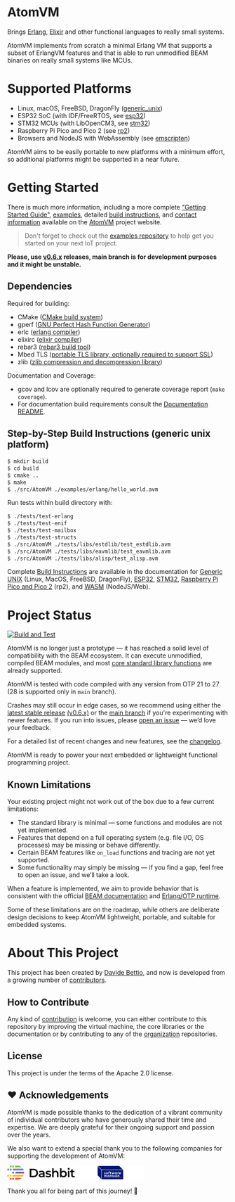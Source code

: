 <!---
  Copyright 2017-2025 Davide Bettio <davide@uninstall.it>

  SPDX-License-Identifier: Apache-2.0 OR LGPL-2.1-or-later
-->

AtomVM
===========

Brings [Erlang](https://www.erlang.org/), [Elixir](https://elixir-lang.org/) and other functional
languages to really small systems.

AtomVM implements from scratch a minimal Erlang VM that supports a subset of ErlangVM features and that is able to run unmodified BEAM binaries on really small systems like MCUs.

Supported Platforms
===================

* Linux, macOS, FreeBSD, DragonFly ([generic_unix](https://www.atomvm.net/doc/main/getting-started-guide.html#getting-started-on-the-generic-unix-platform))
* ESP32 SoC (with IDF/FreeRTOS, see [esp32](https://www.atomvm.net/doc/main/getting-started-guide.html#getting-started-on-the-esp32-platform))
* STM32 MCUs (with LibOpenCM3, see [stm32](https://www.atomvm.net/doc/main/getting-started-guide.html#getting-started-on-the-stm32-platform))
* Raspberry Pi Pico and Pico 2 (see [rp2](https://www.atomvm.net/doc/main/getting-started-guide.html#getting-started-on-the-raspberry-pi-pico-platform))
* Browsers and NodeJS with WebAssembly (see [emscripten](https://www.atomvm.net/doc/main/getting-started-guide.html#getting-started-with-atomvm-webassembly))

AtomVM aims to be easily portable to new platforms with a minimum effort, so additional platforms
might be supported in a near future.

Getting Started
===============
There is much more information, including a more complete
["Getting Started Guide"](https://www.atomvm.net/doc/main/getting-started-guide.html),
[examples](https://www.atomvm.net/sample-code),
detailed [build instructions](https://www.atomvm.net/doc/main/build-instructions.html),
and [contact information](https://www.atomvm.net/contact) available on the
[AtomVM](https://atomvm.net) project website.

>Don't forget to check out the [examples repository](https://github.com/atomvm/atomvm_examples) to
>help get you started on your next IoT project.

**Please, use [v0.6.x](https://github.com/atomvm/AtomVM/tree/release-0.6) releases, main branch
is for development purposes and it might be unstable.**

Dependencies
------------

Required for building:
* CMake ([CMake build system](https://cmake.org/))
* gperf ([GNU Perfect Hash Function Generator](https://www.gnu.org/software/gperf/manual/gperf.html))
* erlc ([erlang compiler](https://www.erlang.org/))
* elixirc ([elixir compiler](https://elixir-lang.org))
* rebar3 ([rebar3 build tool](https://www.rebar3.org/))
* Mbed TLS ([portable TLS library, optionally required to support SSL](https://www.trustedfirmware.org/projects/mbed-tls/))
* zlib ([zlib compression and decompression library](https://zlib.net/))

Documentation and Coverage:
* gcov and lcov are optionally required to generate coverage report (`make coverage`).
* For documentation build requirements consult the [Documentation README](doc/README.md).

Step-by-Step Build Instructions (generic unix platform)
-------------------------------------------------------

```
$ mkdir build
$ cd build
$ cmake ..
$ make
$ ./src/AtomVM ./examples/erlang/hello_world.avm
```

Run tests within build directory with:
```
$ ./tests/test-erlang
$ ./tests/test-enif
$ ./tests/test-mailbox
$ ./tests/test-structs
$ ./src/AtomVM ./tests/libs/estdlib/test_estdlib.avm
$ ./src/AtomVM ./tests/libs/eavmlib/test_eavmlib.avm
$ ./src/AtomVM ./tests/libs/alisp/test_alisp.avm
```

Complete [Build Instructions](https://www.atomvm.net/doc/main/build-instructions.html) are
available in the documentation for
[Generic UNIX](https://www.atomvm.net/doc/main/build-instructions.html) (Linux, MacOS, FreeBSD, DragonFly),
[ESP32](https://www.atomvm.net/doc/main/build-instructions.html#building-for-esp32),
[STM32](https://www.atomvm.net/doc/main/build-instructions.html#building-for-stm32),
[Raspberry Pi Pico and Pico 2](https://www.atomvm.net/doc/main/build-instructions.html#building-for-raspberry-pi-pico)
(rp2), and
[WASM](https://www.atomvm.net/doc/main/build-instructions.html#building-for-nodejs-web) (NodeJS/Web).

Project Status
==============

[![Build and Test](https://github.com/atomvm/AtomVM/actions/workflows/build-and-test.yaml/badge.svg?branch=main)](https://github.com/atomvm/AtomVM/actions/workflows/build-and-test.yaml)

AtomVM is no longer just a prototype — it has reached a solid level of compatibility with the BEAM
ecosystem. It can execute unmodified, compiled BEAM modules, and most
[core standard library functions](https://www.atomvm.net/doc/main/api-reference-documentation.html)
are already supported.

AtomVM is tested with code compiled with any version from OTP 21 to 27 (28 is supported only in `main` branch).

Crashes may still occur in edge cases, so we recommend using either the
[latest stable release](https://github.com/atomvm/AtomVM/releases)
[(v0.6.x)](https://github.com/atomvm/AtomVM/tree/release-0.6) or the
[main branch](https://github.com/atomvm/AtomVM/tree/main) if you're experimenting with newer
features.
If you run into issues, please [open an issue](https://github.com/atomvm/AtomVM/issues/new/choose)
 — we’d love your feedback.

For a detailed list of recent changes and new features, see the
[changelog](https://github.com/atomvm/AtomVM/blob/main/CHANGELOG.md).

AtomVM is ready to power your next embedded or lightweight functional programming project.

Known Limitations
-----------------

Your existing project might not work out of the box due to a few current limitations:

- The standard library is minimal — some functions and modules are not yet implemented.
- Features that depend on a full operating system (e.g. file I/O, OS processes) may be missing or
behave differently.
- Certain BEAM features like `on_load` functions and tracing are not yet supported.
- Some functionality may simply be missing — if you find a gap, feel free to open an issue, and
we’ll take a look.

When a feature is implemented, we aim to provide behavior that is consistent with the official
[BEAM documentation](https://www.erlang.org/docs) and
[Erlang/OTP runtime](https://github.com/erlang/otp).

Some of these limitations are on the roadmap, while others are deliberate design decisions to keep
AtomVM lightweight, portable, and suitable for embedded systems.

About This Project
==================
This project has been created by [Davide Bettio](https://github.com/bettio/), and now is developed
from a growing number of [contributors](https://github.com/atomvm/AtomVM/graphs/contributors).

How to Contribute
-----------------
Any kind of [contribution](CONTRIBUTING.md) is welcome, you can either contribute to this repository
by improving the virtual machine, the core libraries or the documentation or by contributing to any
of the [organization](https://github.com/atomvm) repositories.

License
-------
This project is under the terms of the Apache 2.0 license.

❤️ Acknowledgements
-------------------

AtomVM is made possible thanks to the dedication of a vibrant community of individual contributors
who have generously shared their time and expertise. We are deeply grateful for their ongoing
support and passion over the years.

We also want to extend a special thank you to the following companies for supporting the development
of AtomVM:

[![Dashbit](doc/assets/dashbit-logo.png)](https://dashbit.co/)
[![Software Mansion](doc/assets/sw-mansion-logo.png)](https://swmansion.com/)

Thank you all for being part of this journey! 🙌

